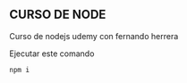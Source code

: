 

## CURSO DE NODE
Curso de nodejs udemy con fernando herrera

Ejecutar este comando

```
npm i
```

